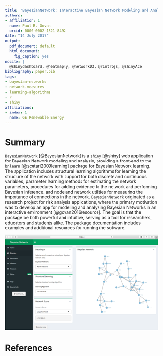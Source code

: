 ```yaml
---
title: 'BayesianNetwork: Interactive Bayesian Network Modeling and Analysis'
authors:
- affiliation: 1
  name: Paul B. Govan
  orcid: 0000-0002-1821-8492
date: "14 July 2017"
output:
  pdf_document: default
  html_document:
    fig_caption: yes
nocite: |
  @shinydashboard, @heatmaply, @networkD3, @rintrojs, @shinyAce
bibliography: paper.bib
tags:
- bayesian-networks
- network-measures
- learning-algorithms
- r
- shiny
affiliations:
- index: 1
  name: GE Renewable Energy
---
```


# Summary

`BayesianNetwork` [@BayesianNetwork] is a `shiny` [@shiny] web application for Bayesian Network modeling and analysis, providing a front-end to the `bnlearn` [@scutari2009learning] package for Bayesian Network learning. The application includes structural learning algorithms for learning the structure of the network with support for both discrete and continuous variables, parameter learning methods for estimating the network parameters, procedures for adding evidence to the network and performing Bayesian inference, and node and network utilities for measuring the importance of connections in the network. `BayesianNetwork` originated as a research project for risk analysis applications, where the primary motivation was to develop an app for modeling and analyzing Bayesian Networks in an interactive environment [@govan2016resource]. The goal is that the package be both powerful and intuitive, serving as a tool for researchers, educators and students alike. The package documentation includes examples and additional resources for running the software.

![The Structure Tab](Structure.png)

# References
